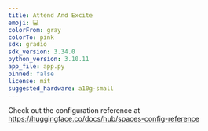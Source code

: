 ```yaml
---
title: Attend And Excite
emoji: 💻
colorFrom: gray
colorTo: pink
sdk: gradio
sdk_version: 3.34.0
python_version: 3.10.11
app_file: app.py
pinned: false
license: mit
suggested_hardware: a10g-small
---
```


Check out the configuration reference at https://huggingface.co/docs/hub/spaces-config-reference
